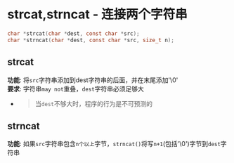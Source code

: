 # strcat,strncat -  连接两个字符串
```c 
char *strcat(char *dest, const char *src);
char *strncat(char *dest, const char *src, size_t n);
```
## strcat
**功能**: 将`src`字符串添加到dest字符串的后面，并在末尾添加'\0'  
**要求**: 字符串`may not`重叠，`dest`字符串必须足够大  
   - > 当`dest`不够大时，程序的行为是不可预测的  

## strncat
**功能**: 如果`src`字符串包含`n个以上`字节，`strncat()`将写`n+1`(包括'\0')字节到`dest`字符串  
